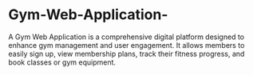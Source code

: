 # Gym-Web-Application-
A Gym Web Application is a comprehensive digital platform designed to enhance gym management and user engagement. It allows members to easily sign up, view membership plans, track their fitness progress, and book classes or gym equipment.
